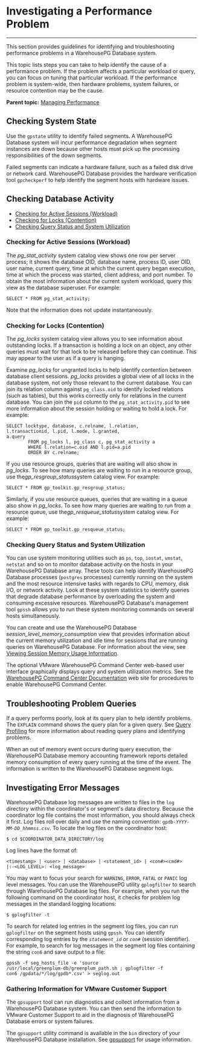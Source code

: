 # Investigating a Performance Problem
---

This section provides guidelines for identifying and troubleshooting performance problems in a WarehousePG Database system.

This topic lists steps you can take to help identify the cause of a performance problem. If the problem affects a particular workload or query, you can focus on tuning that particular workload. If the performance problem is system-wide, then hardware problems, system failures, or resource contention may be the cause.

**Parent topic:** [Managing Performance](performance.thml)

## <a id="topic2"></a>Checking System State

Use the `gpstate` utility to identify failed segments. A WarehousePG Database system will incur performance degradation when segment instances are down because other hosts must pick up the processing responsibilities of the down segments.

Failed segments can indicate a hardware failure, such as a failed disk drive or network card. WarehousePG Database provides the hardware verification tool `gpcheckperf` to help identify the segment hosts with hardware issues.

## <a id="topic3"></a>Checking Database Activity

-   [Checking for Active Sessions \(Workload\)](#topic4)
-   [Checking for Locks \(Contention\)](#topic5)
-   [Checking Query Status and System Utilization](#topic6)

### <a id="topic4"></a>Checking for Active Sessions \(Workload\)

The *pg\_stat\_activity* system catalog view shows one row per server process; it shows the database OID, database name, process ID, user OID, user name, current query, time at which the current query began execution, time at which the process was started, client address, and port number. To obtain the most information about the current system workload, query this view as the database superuser. For example:

```
SELECT * FROM pg_stat_activity;

```

Note that the information does not update instantaneously.

### <a id="topic5"></a>Checking for Locks \(Contention\)

The *pg\_locks* system catalog view allows you to see information about outstanding locks. If a transaction is holding a lock on an object, any other queries must wait for that lock to be released before they can continue. This may appear to the user as if a query is hanging.

Examine *pg\_locks* for ungranted locks to help identify contention between database client sessions. *pg\_locks* provides a global view of all locks in the database system, not only those relevant to the current database. You can join its relation column against `pg_class.oid` to identify locked relations \(such as tables\), but this works correctly only for relations in the current database. You can join the `pid` column to the `pg_stat_activity.pid` to see more information about the session holding or waiting to hold a lock. For example:

```
SELECT locktype, database, c.relname, l.relation, 
l.transactionid, l.pid, l.mode, l.granted, 
a.query 
        FROM pg_locks l, pg_class c, pg_stat_activity a 
        WHERE l.relation=c.oid AND l.pid=a.pid
        ORDER BY c.relname;

```

If you use resource groups, queries that are waiting will also show in *pg\_locks*. To see how many queries are waiting to run in a resource group, use the*gp\_resgroup\_status*system catalog view. For example:

```
SELECT * FROM gp_toolkit.gp_resgroup_status;

```

Similarly, if you use resource queues, queries that are waiting in a queue also show in *pg\_locks*. To see how many queries are waiting to run from a resource queue, use the*gp\_resqueue\_status*system catalog view. For example:

```
SELECT * FROM gp_toolkit.gp_resqueue_status;

```

### <a id="topic6"></a>Checking Query Status and System Utilization

You can use system monitoring utilities such as `ps`, `top`, `iostat`, `vmstat`, `netstat` and so on to monitor database activity on the hosts in your WarehousePG Database array. These tools can help identify WarehousePG Database processes \(`postgres` processes\) currently running on the system and the most resource intensive tasks with regards to CPU, memory, disk I/O, or network activity. Look at these system statistics to identify queries that degrade database performance by overloading the system and consuming excessive resources. WarehousePG Database's management tool `gpssh` allows you to run these system monitoring commands on several hosts simultaneously.

You can create and use the WarehousePG Database *session\_level\_memory\_consumption* view that provides information about the current memory utilization and idle time for sessions that are running queries on WarehousePG Database. For information about the view, see [Viewing Session Memory Usage Information](managing/monitor.html).

The optional VMware WarehousePG Command Center web-based user interface graphically displays query and system utilization metrics. See the [WarehousePG Command Center Documentation](https://docs.vmware.com/en/VMware-WarehousePG-Command-Center/index.html) web site for procedures to enable WarehousePG Command Center.

## <a id="topic7"></a>Troubleshooting Problem Queries

If a query performs poorly, look at its query plan to help identify problems. The `EXPLAIN` command shows the query plan for a given query. See [Query Profiling](query/topics/query-profiling.html) for more information about reading query plans and identifying problems.

When an out of memory event occurs during query execution, the WarehousePG Database memory accounting framework reports detailed memory consumption of every query running at the time of the event. The information is written to the WarehousePG Database segment logs.

## <a id="topic8"></a>Investigating Error Messages

WarehousePG Database log messages are written to files in the `log` directory within the coordinator's or segment's data directory. Because the coordinator log file contains the most information, you should always check it first. Log files roll over daily and use the naming convention: `gpdb-`*`YYYY`*`-`*`MM`*`-`*`DD_hhmmss.csv`*. To locate the log files on the coordinator host:

```
$ cd $COORDINATOR_DATA_DIRECTORY/log

```

Log lines have the format of:

```
<timestamp> | <user> | <database> | <statement_id> | <con#><cmd#> 
|:-<LOG_LEVEL>: <log_message>

```

You may want to focus your search for `WARNING`, `ERROR`, `FATAL` or `PANIC` log level messages. You can use the WarehousePG utility `gplogfilter` to search through WarehousePG Database log files. For example, when you run the following command on the coordinator host, it checks for problem log messages in the standard logging locations:

```
$ gplogfilter -t

```

To search for related log entries in the segment log files, you can run `gplogfilter` on the segment hosts using `gpssh`. You can identify corresponding log entries by the *`statement_id`* or *`con`*`#` \(session identifier\). For example, to search for log messages in the segment log files containing the string `con6` and save output to a file:

```
gpssh -f seg_hosts_file -e 'source 
/usr/local/greenplum-db/greenplum_path.sh ; gplogfilter -f 
con6 /gpdata/*/log/gpdb*.csv' > seglog.out

```

### <a id="topic9"></a>Gathering Information for VMware Customer Support

The `gpsupport` tool can run diagnostics and collect information from a WarehousePG Database system. You can then send the information to VMware Customer Support to aid in the diagnosis of WarehousePG Database errors or system failures.

The `gpsupport` utility command is available in the `bin` directory of your WarehousePG Database installation. See [gpsupport](../utility_guide/ref/gpsupport.html) for usage information.

